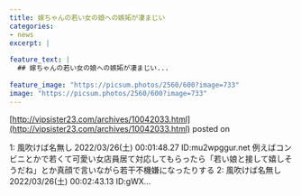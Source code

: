 ```yaml
---
title: 嫁ちゃんの若い女の娘への嫉妬が凄まじい
categories:
- news
excerpt: |
  
feature_text: |
  ## 嫁ちゃんの若い女の娘への嫉妬が凄まじい...
  
feature_image: "https://picsum.photos/2560/600?image=733"
image: "https://picsum.photos/2560/600?image=733"
---
```


[http://vipsister23.com/archives/10042033.html](http://vipsister23.com/archives/10042033.html)
posted on 

<!--more-->

1: 風吹けば名無し 2022/03/26(土) 00:01:48.27 ID:mu2wpggur.net 例えばコンビニとかで若くて可愛い女店員居て対応してもらったら「若い娘と接して嬉しそうだね」とか真顔で言いながら若干不機嫌になったりする 2: 風吹けば名無し 2022/03/26(土) 00:02:43.13 ID:gWX...

